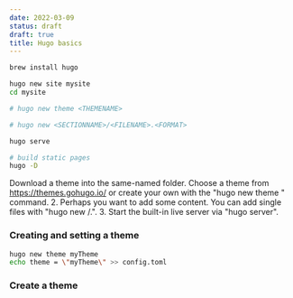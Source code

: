 ```yaml
---
date: 2022-03-09
status: draft
draft: true
title: Hugo basics
---
```


```bash
brew install hugo

hugo new site mysite
cd mysite

# hugo new theme <THEMENAME>

# hugo new <SECTIONNAME>/<FILENAME>.<FORMAT>

hugo serve

# build static pages
hugo -D
```

Download a theme into the same-named folder.
Choose a theme from https://themes.gohugo.io/ or
create your own with the "hugo new theme <THEMENAME>" command. 2. Perhaps you want to add some content. You can add single files
with "hugo new <SECTIONNAME>/<FILENAME>.<FORMAT>". 3. Start the built-in live server via "hugo server".

### Creating and setting a theme

```bash
hugo new theme myTheme
echo theme = \"myTheme\" >> config.toml
```

### Create a theme
